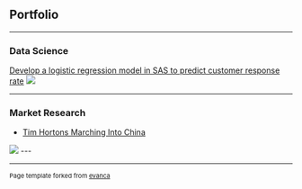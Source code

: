 ## Portfolio

---

### Data Science

[Develop a logistic regression model in SAS to predict customer response rate](https://www.ericaportfolio.com/post/predict-customer-response-rate-for-a-marketing-campaign-by-using-a-logistic-regression-model)
<img src="images/ta"/>

---


### Market Research

- [Tim Hortons Marching Into China](https://www.ericaportfolio.com/post/tim-hortons-marching-into-china)
<img src="images/th"/>
---




---
<p style="font-size:11px">Page template forked from <a href="https://github.com/evanca/quick-portfolio">evanca</a></p>
<!-- Remove above link if you don't want to attibute -->
